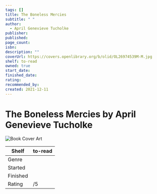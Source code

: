 ```yaml
---
tags: []
title: The Boneless Mercies
subtitle: " "
author:
  - April Genevieve Tucholke
publisher: 
published: 
page_count: 
isbn: 
description: ""
coverUrl: https://covers.openlibrary.org/b/olid/OL26974539M-M.jpg
shelf: to-read
owned: true
start_date: 
finished_date: 
rating: 
recommended_by: 
created: 2021-12-11
---
```


# The Boneless Mercies by April Genevieve Tucholke

![Book Cover Art](https://covers.openlibrary.org/b/olid/OL26974539M-M.jpg)

| Shelf | to-read |
| --- | --- |
| Genre |  |
| Started |  |
| Finished |  |
| Rating | /5 |

